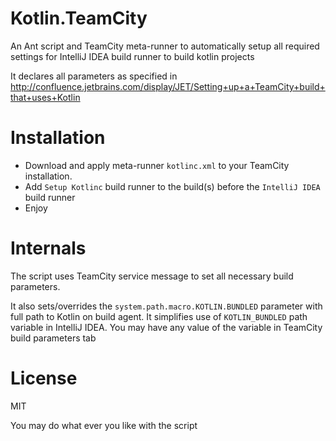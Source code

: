Kotlin.TeamCity
===============

An Ant script and TeamCity meta-runner to automatically setup all 
required settings for IntelliJ IDEA build runner to build kotlin 
projects

It declares all parameters as specified in 
http://confluence.jetbrains.com/display/JET/Setting+up+a+TeamCity+build+that+uses+Kotlin

Installation
============
- Download and apply meta-runner ```kotlinc.xml``` to your TeamCity installation.
- Add ```Setup Kotlinc``` build runner to the build(s) before the ```IntelliJ IDEA``` build runner
- Enjoy


Internals
==========
The script uses TeamCity service message to set all necessary build parameters. 

It also sets/overrides the ```system.path.macro.KOTLIN.BUNDLED``` parameter with 
full path to Kotlin on build agent. It simplifies use of ```KOTLIN_BUNDLED``` path 
variable in IntelliJ IDEA. You may have any value of the variable in TeamCity build
parameters tab


License
=======
MIT

You may do what ever you like with the script


